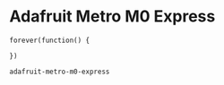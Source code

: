 # Adafruit Metro M0 Express

```blocks
forever(function() {

})
```

```package
adafruit-metro-m0-express
```